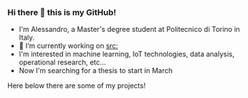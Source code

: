### Hi there 👋 this is my GitHub!

<!--
**AlessandroRedi/AlessandroRedi** is a ✨ _special_ ✨ repository because its `README.md` (this file) appears on your GitHub profile.

Here are some ideas to get you started:

- 🔭 I’m currently working on ...
- 🌱 I’m currently learning ...
- 👯 I’m looking to collaborate on ...
- 🤔 I’m looking for help with ...
- 💬 Ask me about ...
- 📫 How to reach me: ...
- 😄 Pronouns: ...
- ⚡ Fun fact: ...
-->
- I'm Alessandro, a Master's degree student at Politecnico di Torino in Italy.
- 🔭 I’m currently working on <src:>
- I'm interested in machine learning, IoT technologies, data analysis, operational research, etc...
- Now I'm searching for a thesis to start in March

Here below there are some of my projects!
